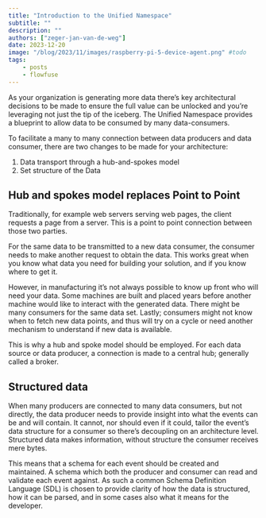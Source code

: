 ```yaml
---
title: "Introduction to the Unified Namespace"
subtitle: ""
description: ""
authors: ["zeger-jan-van-de-weg"]
date: 2023-12-20
image: "/blog/2023/11/images/raspberry-pi-5-device-agent.png" #todo
tags:
    - posts
    - flowfuse
---
```


As your organization is generating more data there’s key architectural decisions to be made to ensure the full value can be unlocked and you’re leveraging not just the tip of the iceberg. The Unified Namespace provides a blueprint to allow data to be consumed by many data-consumers.

To facilitate a many to many connection between data producers and data consumer, there are two changes to be made for your architecture:
1. Data transport through a hub-and-spokes model
1. Set structure of the Data

## Hub and spokes model replaces Point to Point

Traditionally, for example web servers serving web pages, the client requests a
page from a server. This is a point to point connection between those two parties.

<!--insert-point-to-point-image-->

For the same data to be transmitted to a new data consumer, the consumer needs
to make another request to obtain the data. This works great when you know what
data you need for building your solution, and if you know where to get it.

However, in manufacturing it’s not always possible to know up front who will
need your data. Some machines are built and placed years before another machine
would like to interact with the generated data. There might be many consumers
for the same data set. Lastly; consumers might not know when to fetch new data
points, and thus will try on a cycle or need another mechanism to understand if
new data is available.

This is why a hub and spoke model should be employed. For each data source or
data producer, a connection is made to a central hub; generally called a broker. 

<!--insert-hub-and-spokes-image-->

## Structured data

When many producers are connected to many data consumers, but not directly,
the data producer needs to provide insight into what the events can be and will
contain. It cannot, nor should even if it could, tailor the event’s data structure
for a consumer so there’s decoupling on an architecture level. Structured data
makes information, without structure the consumer receives mere bytes.

This means that a schema for each event should be created and maintained. A
schema which both the producer and consumer can read and validate each event
against. As such a common Schema Definition Language (SDL) is chosen to provide
clarity of how the data is structured, how it can be parsed, and in some cases
also what it means for the developer.
